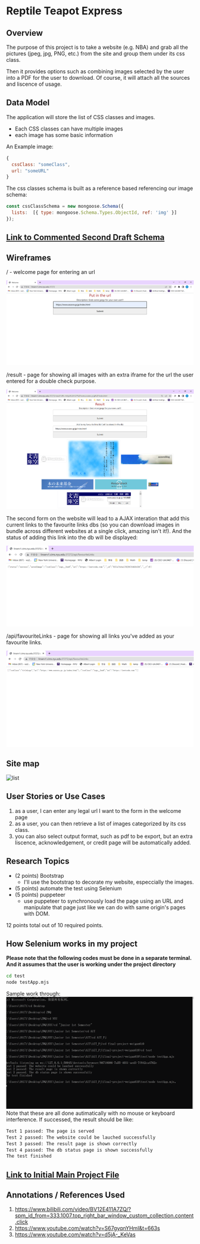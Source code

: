 # Reptile Teapot Express 

## Overview

The purpose of this project is to take a website (e.g. NBA) and grab all the pictures (jpeg, jpg, PNG, etc.) from the site and group them under its css class. 

Then it provides options such as combining images selected by the user into a PDF for the user to download. Of course, it will attach all the sources and liscence of usage. 

## Data Model

The application will store the list of CSS classes and images. 

* Each CSS classes can have multiple images
* each image has some basic information

An Example image:

```javascript
{
  cssClass: "someClass",
  url: "someURL"
}
```

The css classes schema is built as a reference based referencing our image schema:

```javascript
const cssClassSchema = new mongoose.Schema({
  lists:  [{ type: mongoose.Schema.Types.ObjectId, ref: 'img' }]
});
```


## [Link to Commented Second Draft Schema](db.mjs) 

## Wireframes

/ - welcome page for entering an url

![list create](documentation/welcome.jpg)

/result - page for showing all images with an extra iframe for the url the user entered for a double check purpose. 

![list](documentation/result.jpg)

The second form on the website will lead to a AJAX interation that add this current links to the favourite links dbs (so you can download images in bundle across different websites at a single click, amazing isn't it!). And the status of adding this link into the db will be displayed: 

![list](documentation/apiStatus.jpg)

/api/favouriteLinks - page for showing all links you've added as your favourite links. 

![list](documentation/apiResult.jpg)

## Site map

![list](documentation/siteMap.jpg)

## User Stories or Use Cases

1. as a user, I can enter any legal url I want to the form in the welcome page
2. as a user, you can then retrieve a list of images categorized by its css class. 
3. you can also select output format, such as pdf to be export, but an extra liscence, acknowledgement, or credit page will be automatically added.

## Research Topics

* (2 points) Bootstrap
    * I'll use the bootstrap to decorate my website, especcially the images. 
* (5 points) automate the test using Selenium 
* (5 points) puppeteer
    * use puppeteer to synchronously load the page using an URL and manipulate that page just like we can do with same origin's pages with DOM. 

12 points total out of 10 required points. 

## How Selenium works in my project
  <b>Please note that the following codes must be done in a separate terminal. And it assumes that the user is working under the project directory</b>
  ```sh
  cd test
  node testApp.mjs
  ```
  Sample work through: 
  ![list](documentation/walkthrough.gif)
  Note that these are all done autimatically with no mouse or keyboard interference. 
  If successed, the result should be like: 
  ```sh
  Test 1 passed: The page is served
  Test 2 passed: The website could be lauched successfully
  Test 3 passed: The result page is shown correctly
  Test 4 passed: The db status page is shown successfully
  The test finished
  ```


## [Link to Initial Main Project File](app.mjs) 
## Annotations / References Used

1. https://www.bilibili.com/video/BV12E411A7ZQ/?spm_id_from=333.1007.top_right_bar_window_custom_collection.content.click
2. https://www.youtube.com/watch?v=S67gyqnYHmI&t=663s
3. https://www.youtube.com/watch?v=d5jA-_KeVas

